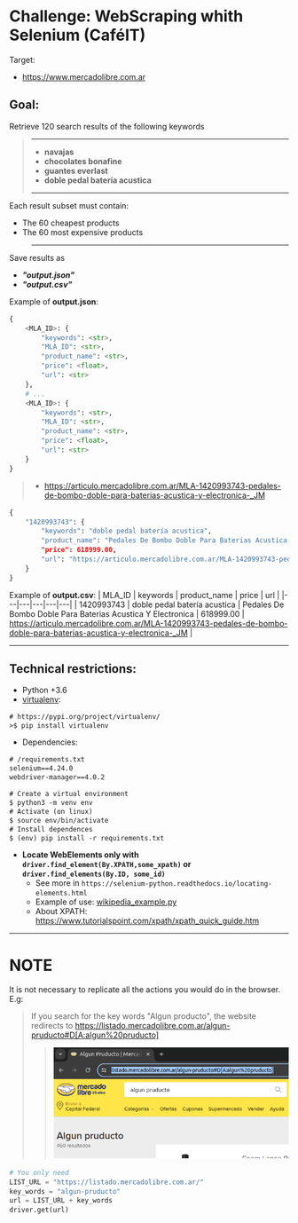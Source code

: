 # Challenge: WebScraping whith Selenium (CaféIT)

Target:
- https://www.mercadolibre.com.ar

## Goal:
Retrieve 120 search results of the following keywords
>  ---
> - **navajas**
> - **chocolates bonafine**
> - **guantes everlast**
> - **doble pedal batería acustica**
>  ---
Each result subset must contain:
- The 60 cheapest products
- The 60 most expensive products
>  ---

Save results as
- ***"output.json"***
- ***"output.csv"***

Example of **output.json**:
```py
{
    <MLA_ID>: {
        "keywords": <str>,
        "MLA_ID": <str>,
        "product_name": <str>,
        "price": <float>,
        "url": <str>
    },
    # ...
    <MLA_ID>: {
        "keywords": <str>,
        "MLA_ID": <str>,
        "product_name": <str>,
        "price": <float>,
        "url": <str>
    }
}
```

> - https://articulo.mercadolibre.com.ar/MLA-1420993743-pedales-de-bombo-doble-para-baterias-acustica-y-electronica-_JM
```py
{
    "1420993743": {
        "keywords": "doble pedal batería acustica",
        "product_name": "Pedales De Bombo Doble Para Baterias Acustica Y Electronica,
        "price": 618999.00,
        "url": "https://articulo.mercadolibre.com.ar/MLA-1420993743-pedales-de-bombo-doble-para-baterias-acustica-y-electronica-_JM"
    }
}
```
Example of **output.csv**:
| MLA_ID | keywords | product_name | price | url |
|---|---|---|---|---|
| 1420993743 | doble pedal batería acustica | Pedales De Bombo Doble Para Baterias Acustica Y Electronica | 618999.00 | https://articulo.mercadolibre.com.ar/MLA-1420993743-pedales-de-bombo-doble-para-baterias-acustica-y-electronica-_JM |


---
## Technical restrictions:

- Python +3.6
- [virtualenv](https://pypi.org/project/virtualenv/):
```shell
# https://pypi.org/project/virtualenv/
>$ pip install virtualenv
```
- Dependencies:
```shell
# /requirements.txt
selenium==4.24.0
webdriver-manager==4.0.2
```

```shell
# Create a virtual environment
$ python3 -m venv env
# Activate (on linux)
$ source env/bin/activate
# Install dependences
$ (env) pip install -r requirements.txt
```
- **Locate WebElements only with `driver.find_element(By.XPATH,some_xpath)` or `driver.find_elements(By.ID, some_id)`**
  - See more in `https://selenium-python.readthedocs.io/locating-elements.html`
  - Example of use: [wikipedia_example.py](wikipedia_example.py)
  - About XPATH: https://www.tutorialspoint.com/xpath/xpath_quick_guide.htm

---
# NOTE
It is not necessary to replicate all the actions you would do in the browser.
E.g:
> If you search for the key words "Algun producto", the website redirects to https://listado.mercadolibre.com.ar/algun-pruducto#D[A:algun%20pruducto]
> > ![Texto alternativo](src_img/img1.png)


```py
# You only need
LIST_URL = "https://listado.mercadolibre.com.ar/"
key_words = "algun-pruducto"
url = LIST_URL + key_words
driver.get(url)
```

